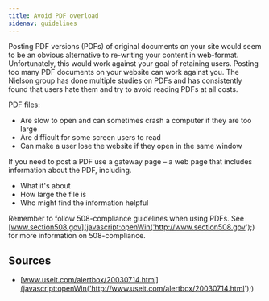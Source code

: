 ```yaml
---
title: Avoid PDF overload
sidenav: guidelines
---
```


Posting PDF versions (PDFs) of original documents on your site would seem to be an obvious alternative to re-writing your content in web-format. Unfortunately, this would work against your goal of retaining users. Posting too many PDF documents on your website can work against you. The Nielson group has done multiple studies on PDFs and has consistently found that users hate them and try to avoid reading PDFs at all costs.

PDF files:

- Are slow to open and can sometimes crash a computer if they are too large
- Are difficult for some screen users to read
- Can make a user lose the website if they open in the same window

If you need to post a PDF use a gateway page – a web page that includes information about the PDF, including.

- What it's about
- How large the file is
- Who might find the information helpful

Remember to follow 508-compliance guidelines when using PDFs. See [www.section508.gov](javascript:openWin('http://www.section508.gov');) for more information on 508-compliance.

## Sources

- [www.useit.com/alertbox/20030714.html](javascript:openWin('http://www.useit.com/alertbox/20030714.html');)
